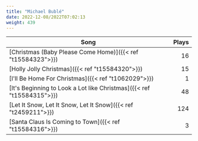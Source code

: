 ```yaml
---
title: "Michael Bublé"
date: 2022-12-08/2022T07:02:13
weight: 439
---
```




 Song | Plays 
----- | -----:
[Christmas (Baby Please Come Home)]({{< ref "t15584323">}}) | 16
[Holly Jolly Christmas]({{< ref "t15584320">}}) | 15
[I'll Be Home For Christmas]({{< ref "t1062029">}}) | 1
[It's Beginning to Look a Lot like Christmas]({{< ref "t15584315">}}) | 48
[Let It Snow, Let It Snow, Let It Snow]({{< ref "t2459211">}}) | 124
[Santa Claus Is Coming to Town]({{< ref "t15584316">}}) | 3
